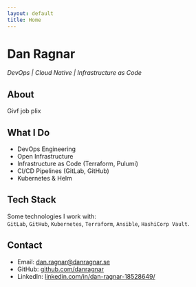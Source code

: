 ```yaml
---
layout: default
title: Home
---
```


# Dan Ragnar

*DevOps | Cloud Native | Infrastructure as Code*

## About

Givf job plix

## What I Do

- DevOps Engineering
- Open Infrastructure
- Infrastructure as Code (Terraform, Pulumi)  
- CI/CD Pipelines (GitLab, GitHub)
- Kubernetes & Helm

## Tech Stack

Some technologies I work with:  
`GitLab`, `GitHub`, `Kubernetes`, `Terraform`, `Ansible`, `HashiCorp Vault`.

## Contact

- Email: [dan.ragnar@danragnar.se](mailto:dan.ragnar@danragnar.se)  
- GitHub: [github.com/danragnar](https://github.com/danragnar)  
- LinkedIn: [linkedin.com/in/dan-ragnar-18528649/](https://linkedin.com/in/dan-ragnar-18528649/)
